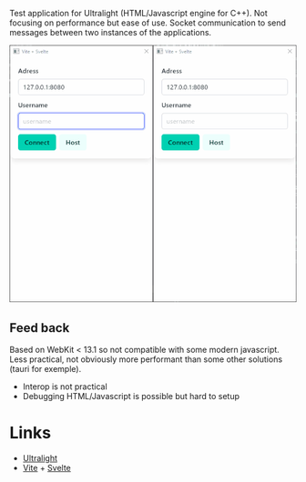 Test application for Ultralight (HTML/Javascript engine for C++). Not focusing on performance but ease of use.
Socket communication to send messages between two instances of the applications.

![](preview.gif?raw=true)

## Feed back

Based on WebKit < 13.1 so not compatible with some modern javascript.
Less practical, not obviously more performant than some other solutions (tauri for exemple).

- Interop is not practical
- Debugging HTML/Javascript is possible but hard to setup

# Links

- [Ultralight](https://ultralig.ht/)
- [Vite](https://vitejs.dev/) + [Svelte](https://svelte.dev/)
